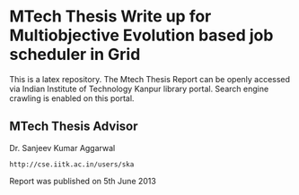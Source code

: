MTech Thesis Write up for Multiobjective Evolution based job scheduler in Grid
==============================================================================
This is a latex repository. The Mtech Thesis Report can be openly accessed via Indian Institute of Technology Kanpur library portal. Search engine crawling is enabled on this portal. 

## MTech Thesis Advisor ##
Dr. Sanjeev Kumar Aggarwal 
```
http://cse.iitk.ac.in/users/ska
```
Report was published on 5th June 2013
